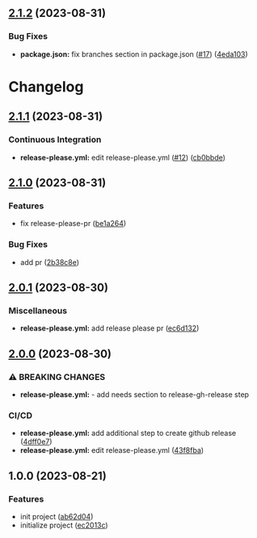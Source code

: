 ## [2.1.2](https://github.com/kangwooc/conventional_commit_test/compare/v2.1.1...v2.1.2) (2023-08-31)


### Bug Fixes

* **package.json:** fix branches section in package.json ([#17](https://github.com/kangwooc/conventional_commit_test/issues/17)) ([4eda103](https://github.com/kangwooc/conventional_commit_test/commit/4eda10325a0e594f44d8834f2b07472f69f5f286))

# Changelog

## [2.1.1](https://github.com/kangwooc/conventional_commit_test/compare/v2.1.0...v2.1.1) (2023-08-31)


### Continuous Integration

* **release-please.yml:** edit release-please.yml ([#12](https://github.com/kangwooc/conventional_commit_test/issues/12)) ([cb0bbde](https://github.com/kangwooc/conventional_commit_test/commit/cb0bbdee5f4cee0ae1439bf8f92ddcbbb151d399))

## [2.1.0](https://github.com/kangwooc/conventional_commit_test/compare/v2.0.1...v2.1.0) (2023-08-31)


### Features

* fix release-please-pr ([be1a264](https://github.com/kangwooc/conventional_commit_test/commit/be1a26411609205b9149f72cddb5f95a20994cc3))


### Bug Fixes

* add pr ([2b38c8e](https://github.com/kangwooc/conventional_commit_test/commit/2b38c8ef9e2e53db915fc38845a73ed1fd8c1e34))

## [2.0.1](https://github.com/kangwooc/conventional_commit_test/compare/v2.0.0...v2.0.1) (2023-08-30)


### Miscellaneous

* **release-please.yml:** add release please pr ([ec6d132](https://github.com/kangwooc/conventional_commit_test/commit/ec6d132579eb20041d9ed3d29c519a464aeb0d35))

## [2.0.0](https://github.com/kangwooc/conventional_commit_test/compare/v1.0.0...v2.0.0) (2023-08-30)


### ⚠ BREAKING CHANGES

* **release-please.yml:** - add needs section to release-gh-release step

### CI/CD

* **release-please.yml:** add additional step to create github release ([4dff0e7](https://github.com/kangwooc/conventional_commit_test/commit/4dff0e7e03871745fead198900968cd24f49a77c))
* **release-please.yml:** edit release-please.yml ([43f8fba](https://github.com/kangwooc/conventional_commit_test/commit/43f8fba024c3786994502a656e0390adccea4beb))

## 1.0.0 (2023-08-21)


### Features

* init project ([ab62d04](https://github.com/kangwooc/conventional_commit_test/commit/ab62d04c49ea48ff8dc75fdcd1ce0b1d6d59b16c))
* initialize project ([ec2013c](https://github.com/kangwooc/conventional_commit_test/commit/ec2013cd08f2616ddc52b0b514f36efd593d0079))
